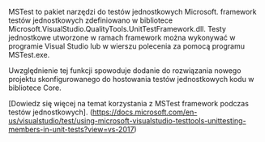 ﻿MSTest to pakiet narzędzi do testów jednostkowych Microsoft. framework testów jednostkowych zdefiniowano w bibliotece Microsoft.VisualStudio.QualityTools.UnitTestFramework.dll. Testy jednostkowe utworzone w ramach framework można wykonywać w programie Visual Studio lub w wierszu polecenia za pomocą programu MSTest.exe. 

Uwzględnienie tej funkcji spowoduje dodanie do rozwiązania nowego projektu skonfigurowanego do hostowania testów jednostkowych kodu w bibliotece Core.

[Dowiedz się więcej na temat korzystania z MSTest framework podczas testów jednostkowych]. (https://docs.microsoft.com/en-us/visualstudio/test/using-microsoft-visualstudio-testtools-unittesting-members-in-unit-tests?view=vs-2017)

